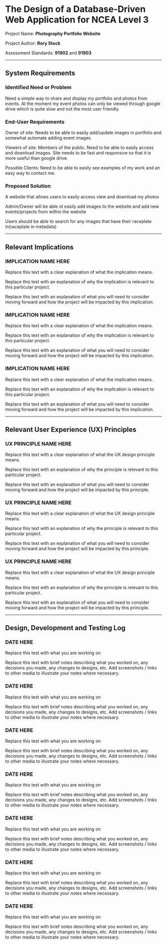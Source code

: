 # The Design of a Database-Driven Web Application for NCEA Level 3

Project Name: **Photography Portfolio Website**

Project Author: **Rory Stock**

Assessment Standards: **91902** and **91903**


-------------------------------------------------

## System Requirements

### Identified Need or Problem

Need a simple way to share and display my portfolio and photos from events. At the moment my event photos can only be viewed through google drive which is quite slow and not the most user friendly. 

### End-User Requirements

Owner of site: Needs to be able to easily add/update images in portfolio and somewhat automate adding event images.

Viewers of site: Members of the public. Need to be able to easily access and download images. Site needs to be fast and responsive so that it is more useful than google drive.

Possible Clients: Need to be able to easily see examples of my work and an easy way to contact me. 

### Proposed Solution

A website that allows users to easily access view and download my photos

Admin/Owner will be able ot easily add images to the website and add new events/projects from within the website

Users should be able to search for any images that have their raceplate in(raceplate in metadata)


-------------------------------------------------

## Relevant Implications

### IMPLICATION NAME HERE

Replace this text with a clear explanation of what the implication means.

Replace this text with an explanation of why the implication is relevant to this particular project.

Replace this text with an explanation of what you will need to consider moving forward and how the project will be impacted by this implication.

### IMPLICATION NAME HERE

Replace this text with a clear explanation of what the implication means.

Replace this text with an explanation of why the implication is relevant to this particular project.

Replace this text with an explanation of what you will need to consider moving forward and how the project will be impacted by this implication.

### IMPLICATION NAME HERE

Replace this text with a clear explanation of what the implication means.

Replace this text with an explanation of why the implication is relevant to this particular project.

Replace this text with an explanation of what you will need to consider moving forward and how the project will be impacted by this implication.


-------------------------------------------------

## Relevant User Experience (UX) Principles

### UX PRINCIPLE NAME HERE

Replace this text with a clear explanation of what the UX design principle means.

Replace this text with an explanation of why the principle is relevant to this particular project.

Replace this text with an explanation of what you will need to consider moving forward and how the project will be impacted by this principle.

### UX PRINCIPLE NAME HERE

Replace this text with a clear explanation of what the UX design principle means.

Replace this text with an explanation of why the principle is relevant to this particular project.

Replace this text with an explanation of what you will need to consider moving forward and how the project will be impacted by this principle.

### UX PRINCIPLE NAME HERE

Replace this text with a clear explanation of what the UX design principle means.

Replace this text with an explanation of why the principle is relevant to this particular project.

Replace this text with an explanation of what you will need to consider moving forward and how the project will be impacted by this principle.


-------------------------------------------------

## Design, Development and Testing Log

### DATE HERE

Replace this test with what you are working on

Replace this text with brief notes describing what you worked on, any decisions you made, any changes to designs, etc. Add screenshots / links to other media to illustrate your notes where necessary.

### DATE HERE

Replace this test with what you are working on

Replace this text with brief notes describing what you worked on, any decisions you made, any changes to designs, etc. Add screenshots / links to other media to illustrate your notes where necessary.

### DATE HERE

Replace this test with what you are working on

Replace this text with brief notes describing what you worked on, any decisions you made, any changes to designs, etc. Add screenshots / links to other media to illustrate your notes where necessary.

### DATE HERE

Replace this test with what you are working on

Replace this text with brief notes describing what you worked on, any decisions you made, any changes to designs, etc. Add screenshots / links to other media to illustrate your notes where necessary.

### DATE HERE

Replace this test with what you are working on

Replace this text with brief notes describing what you worked on, any decisions you made, any changes to designs, etc. Add screenshots / links to other media to illustrate your notes where necessary.

### DATE HERE

Replace this test with what you are working on

Replace this text with brief notes describing what you worked on, any decisions you made, any changes to designs, etc. Add screenshots / links to other media to illustrate your notes where necessary.

### DATE HERE

Replace this test with what you are working on

Replace this text with brief notes describing what you worked on, any decisions you made, any changes to designs, etc. Add screenshots / links to other media to illustrate your notes where necessary.